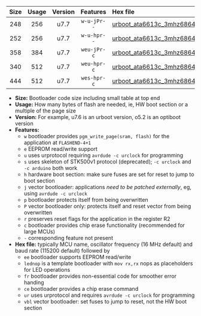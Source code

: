 |Size|Usage|Version|Features|Hex file|
|:-:|:-:|:-:|:-:|:--|
|248|256|u7.7|`w-u-jPr--`|[urboot_ata6613c_3mhz6864_230400bps_lednop_ur_vbl.hex](https://raw.githubusercontent.com/stefanrueger/urboot.hex/main/mcus/ata6613c/fcpu_3mhz6864/230400_bps/urboot_ata6613c_3mhz6864_230400bps_lednop_ur_vbl.hex)|
|252|256|u7.7|`w-u-hpr--`|[urboot_ata6613c_3mhz6864_230400bps_lednop_fr_ur.hex](https://raw.githubusercontent.com/stefanrueger/urboot.hex/main/mcus/ata6613c/fcpu_3mhz6864/230400_bps/urboot_ata6613c_3mhz6864_230400bps_lednop_fr_ur.hex)|
|358|384|u7.7|`weu-jPr-c`|[urboot_ata6613c_3mhz6864_230400bps_ee_lednop_fr_ce_ur_vbl.hex](https://raw.githubusercontent.com/stefanrueger/urboot.hex/main/mcus/ata6613c/fcpu_3mhz6864/230400_bps/urboot_ata6613c_3mhz6864_230400bps_ee_lednop_fr_ce_ur_vbl.hex)|
|340|512|u7.7|`weu-hpr-c`|[urboot_ata6613c_3mhz6864_230400bps_ee_lednop_fr_ce_ur.hex](https://raw.githubusercontent.com/stefanrueger/urboot.hex/main/mcus/ata6613c/fcpu_3mhz6864/230400_bps/urboot_ata6613c_3mhz6864_230400bps_ee_lednop_fr_ce_ur.hex)|
|444|512|u7.7|`wes-hpr-c`|[urboot_ata6613c_3mhz6864_230400bps_ee_lednop_fr_ce.hex](https://raw.githubusercontent.com/stefanrueger/urboot.hex/main/mcus/ata6613c/fcpu_3mhz6864/230400_bps/urboot_ata6613c_3mhz6864_230400bps_ee_lednop_fr_ce.hex)|

- **Size:** Bootloader code size including small table at top end
- **Usage:** How many bytes of flash are needed, ie, HW boot section or a multiple of the page size
- **Version:** For example, u7.6 is an urboot version, o5.2 is an optiboot version
- **Features:**
  + `w` bootloader provides `pgm_write_page(sram, flash)` for the application at `FLASHEND-4+1`
  + `e` EEPROM read/write support
  + `u` uses urprotocol requiring `avrdude -c urclock` for programming
  + `s` uses skeleton of STK500v1 protocol (deprecated); `-c urclock` and `-c arduino` both work
  + `h` hardware boot section: make sure fuses are set for reset to jump to boot section
  + `j` vector bootloader: applications *need to be patched externally*, eg, using `avrdude -c urclock`
  + `p` bootloader protects itself from being overwritten
  + `P` vector bootloader only: protects itself and reset vector from being overwritten
  + `r` preserves reset flags for the application in the register R2
  + `c` bootloader provides chip erase functionality (recommended for large MCUs)
  + `-` corresponding feature not present
- **Hex file:** typically MCU name, oscillator frequency (16 MHz default) and baud rate (115200 default) followed by
  + `ee` bootloader supports EEPROM read/write
  + `lednop` is a template bootloader with `mov rx,rx` nops as placeholders for LED operations
  + `fr` bootloader provides non-essential code for smoother error handing
  + `ce` bootloader provides a chip erase command
  + `ur` uses urprotocol and requires `avrdude -c urclock` for programming
  + `vbl` vector bootloader: set fuses to jump to reset, not the HW boot section
